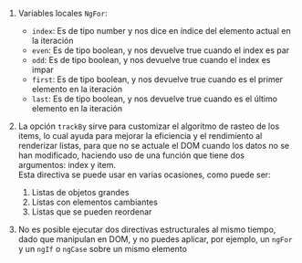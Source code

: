 1. Variables locales ``NgFor``:
   - ``index``: Es de tipo number y nos dice en índice del elemento actual en la iteración
   - ``even``: Es de tipo boolean, y nos devuelve true cuando el index es par
   - ``odd``: Es de tipo boolean, y nos devuelve true cuando el index es impar
   - ``first``: Es de tipo boolean, y nos devuelve true cuando es el primer elemento en la iteración 
   - ``last``: Es de tipo boolean, y nos devuelve true cuando es el último elemento en la iteración 

2. La opción ``trackBy`` sirve para customizar el algoritmo de rasteo de los items, lo cual ayuda para mejorar la eficiencia y el rendimiento al renderizar listas, para que no se actuale el DOM cuando los datos no se han modificado, haciendo uso de una función que tiene dos argumentos: index y item.<br/>Esta directiva se puede usar en varias ocasiones, como puede ser:
   1. Listas de objetos grandes
   2. Listas con elementos cambiantes
   3. Listas que se pueden reordenar

3. No es posible ejecutar dos directivas estructurales al mismo tiempo, dado que manipulan en DOM, y no puedes aplicar, por ejemplo, un ``ngFor`` y un ``ngIf`` o ``ngCase`` sobre un mismo elemento